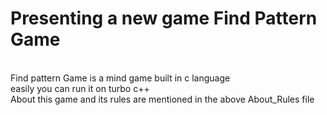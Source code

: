 # Presenting a new game Find Pattern Game
<br>
Find pattern Game is a mind game built in c language
<br>
easily you can run it on turbo c++
<br>
About this game and its rules are mentioned in the above About_Rules file
